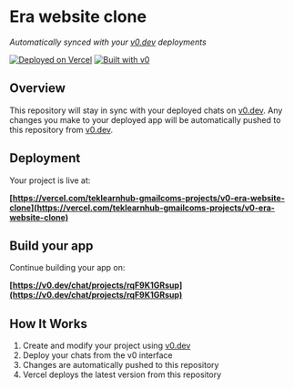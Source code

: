 # Era website clone

*Automatically synced with your [v0.dev](https://v0.dev) deployments*

[![Deployed on Vercel](https://img.shields.io/badge/Deployed%20on-Vercel-black?style=for-the-badge&logo=vercel)](https://vercel.com/teklearnhub-gmailcoms-projects/v0-era-website-clone)
[![Built with v0](https://img.shields.io/badge/Built%20with-v0.dev-black?style=for-the-badge)](https://v0.dev/chat/projects/rqF9K1GRsup)

## Overview

This repository will stay in sync with your deployed chats on [v0.dev](https://v0.dev).
Any changes you make to your deployed app will be automatically pushed to this repository from [v0.dev](https://v0.dev).

## Deployment

Your project is live at:

**[https://vercel.com/teklearnhub-gmailcoms-projects/v0-era-website-clone](https://vercel.com/teklearnhub-gmailcoms-projects/v0-era-website-clone)**

## Build your app

Continue building your app on:

**[https://v0.dev/chat/projects/rqF9K1GRsup](https://v0.dev/chat/projects/rqF9K1GRsup)**

## How It Works

1. Create and modify your project using [v0.dev](https://v0.dev)
2. Deploy your chats from the v0 interface
3. Changes are automatically pushed to this repository
4. Vercel deploys the latest version from this repository